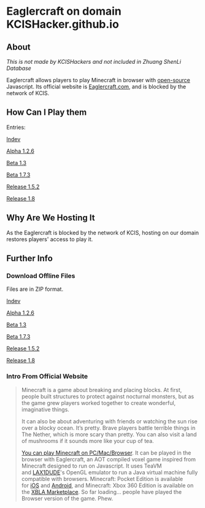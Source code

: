 # Eaglercraft on domain KCISHacker.github.io

## About

*This is not made by KCISHackers and not included in Zhuang ShenLi Database*

Eaglercraft allows players to play Minecraft in browser with [open-source](https://en.wikipedia.org/wiki/Open-source_software) Javascript. Its official website is [Eaglercraft.com](https://eaglercraft.com), and is blocked by the network of KCIS.

## How Can I Play them

Entries:

[Indev](./Indev.html)

[Alpha 1.2.6](./Alpha1.2.6.html)

[Beta 1.3](./Beta1.3.html)

[Beta 1.7.3](./Beta1.7.3.html)

[Release 1.5.2](./1.5.2.html)

[Release 1.8](./1.8.html)

## Why Are We Hosting It

As the Eaglercraft is blocked by the network of KCIS, hosting on our domain restores players' access to play it.

## Further Info

### Download Offline Files

Files are in ZIP format.

[Indev](./zip/Indev.zip)

[Alpha 1.2.6](./zip/Alpha1.2.6.zip)

[Beta 1.3](./zip/Beta1.3.zip)

[Beta 1.7.3](./zip/Beta1.7.3.zip)

[Release 1.5.2](./zip/1.5.2.zip)

[Release 1.8](./zip/1.8.zip)

### Intro From Official Website

> Minecraft is a game about breaking and placing blocks. At first, people built structures to protect against nocturnal monsters, but as the game grew players worked together to create wonderful, imaginative things.
> 
> It can also be about adventuring with friends or watching the sun rise over a blocky ocean. It’s pretty. Brave players battle terrible things in The Nether, which is more scary than pretty. You can also visit a land of mushrooms if it sounds more like your cup of tea.
> 
> [You can play Minecraft on PC/Mac/Browser](https://eaglercraft.com/p/downloads/). It can be played in the browser with Eaglercraft, an AOT compiled voxel game inspired from Minecraft designed to run on Javascript. It uses TeaVM and [LAX1DUDE](https://github.com/lax1dude)'s OpenGL emulator to run a Java virtual machine fully compatible with browsers. Minecraft: Pocket Edition is available for [iOS](https://apps.apple.com/us/app/minecraft/id479516143/) and [Android](https://play.google.com/store/apps/details?id=com.mojang.minecraftpe&hl=ru_RU&gl=RU), and Minecraft: Xbox 360 Edition is available on the [XBLA Marketplace](https://marketplace.xbox.com/en-GB/Product/Minecraft-Xbox-360-Edition/66acd000-77fe-1000-9115-d802584111f7). So far loading... people have played the Browser version of the game. Phew.
